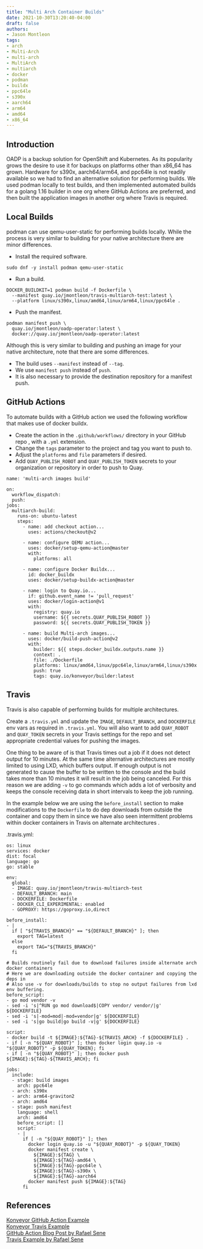 ```yaml
---
title: "Multi Arch Container Builds"
date: 2021-10-30T13:20:40-04:00
draft: false
authors:
- Jason Montleon
tags:
- arch
- Multi-Arch
- multi-arch
- MultiArch
- multiarch
- docker
- podman
- buildx
- ppc64le
- s390x
- aarch64
- arm64
- amd64
- x86_64
---
```


## Introduction

OADP is a backup solution for OpenShift and Kubernetes. As its popularity grows the desire to use it for backups on platforms other than x86_64 has grown. Hardware for s390x, aarch64/arm64, and ppc64le is not readily available so we had to find an alternative solution for performing builds. We used podman locally to test builds, and then implemented automated builds for a golang 1.16 builder in one org where GitHub Actions are preferred, and then built the application images in another org where Travis is required.

## Local Builds
podman can use qemu-user-static for performing builds locally. While the process is very similar to building for your native architecture there are minor differences.  
  
- Install the required software.
```
sudo dnf -y install podman qemu-user-static
```
- Run a build.
```
DOCKER_BUILDKIT=1 podman build -f Dockerfile \
  --manifest quay.io/jmontleon/travis-multiarch-test:latest \
  --platform linux/s390x,linux/amd64,linux/arm64,linux/ppc64le .
```
- Push the manifest.
```
podman manifest push \
  quay.io/jmontleon/oadp-operator:latest \
  docker://quay.io/jmontleon/oadp-operator:latest
```
  
Although this is very similar to building and pushing an image for your native architecture, note that there are some differences.
- The build uses `--manifest` instead of `--tag`.
- We use `manifest push` instead of `push`.
- It is also necessary to provide the destination repository for a manifest push.

## GitHub Actions
To automate builds with a GitHub action we used the following workflow that makes use of docker buildx.
- Create the action in the `.github/workflows/` directory in your GitHub repo , with a `.yml` extension.
- Change the `tags` parameter to the project and tag you want to push to.
- Adjust the `platforms` and `file` parameters if desired.
- Add `QUAY_PUBLISH_ROBOT` and `QUAY_PUBLISH_TOKEN` secrets to your organization or repository in order to push to Quay.

```
name: 'multi-arch images build'

on:
  workflow_dispatch:
  push:
jobs:
  multiarch-build:
    runs-on: ubuntu-latest
    steps:
      - name: add checkout action...
        uses: actions/checkout@v2

      - name: configure QEMU action...
        uses: docker/setup-qemu-action@master
        with:
          platforms: all

      - name: configure Docker Buildx...
        id: docker_buildx
        uses: docker/setup-buildx-action@master

      - name: login to Quay.io...
        if: github.event_name != 'pull_request'
        uses: docker/login-action@v1
        with:
          registry: quay.io
          username: ${{ secrets.QUAY_PUBLISH_ROBOT }}
          password: ${{ secrets.QUAY_PUBLISH_TOKEN }}

      - name: build Multi-arch images...
        uses: docker/build-push-action@v2
        with:
          builder: ${{ steps.docker_buildx.outputs.name }}
          context: .
          file: ./Dockerfile
          platforms: linux/amd64,linux/ppc64le,linux/arm64,linux/s390x
          push: true
          tags: quay.io/konveyor/builder:latest
```

## Travis
Travis is also capable of performing builds for multiple architectures.  
  
Create a `.travis.yml` and update the `IMAGE`, `DEFAULT_BRANCH`, and `DOCKERFILE` env vars as required in `.travis.yml`. You will also want to add `QUAY_ROBOT` and `QUAY_TOKEN` secrets in your Travis settings for the repo and set appropriate credential values for pushing the images.   
  
One thing to be aware of is that Travis times out a job if it does not detect output for 10 minutes. At the same time alternative architectures are mostly limited to using LXD, which buffers output. If enough output is not generated to cause the buffer to be written to the console and the build takes more than 10 minutes it will result in the job being canceled. For this reason we are adding `-v` to go commands which adds a lot of verbosity and keeps the console receiving data in short intervals to keep the job running.  
  
In the example below we are using the `before_install` section to make modifications to the `Dockerfile` to do dep downloads from outside the container and copy them in since we have also seen intermittent problems within docker containers in Travis on alternate architectures .  
  
.travis.yml:
```
os: linux
services: docker
dist: focal
language: go
go: stable

env:
  global:
  - IMAGE: quay.io/jmontleon/travis-multiarch-test
  - DEFAULT_BRANCH: main
  - DOCKERFILE: Dockerfile
  - DOCKER_CLI_EXPERIMENTAL: enabled
  - GOPROXY: https://goproxy.io,direct

before_install:
- |
  if [ "${TRAVIS_BRANCH}" == "${DEFAULT_BRANCH}" ]; then
    export TAG=latest
  else
    export TAG="${TRAVIS_BRANCH}"
  fi

# Builds routinely fail due to download failures inside alternate arch docker containers
# Here we are downloading outside the docker container and copying the deps in
# Also use -v for downloads/builds to stop no output failures from lxd env buffering.
before_script:
- go mod vendor -v
- sed -i 's|^RUN go mod download$|COPY vendor/ vendor/|g' ${DOCKERFILE}
- sed -i 's|-mod=mod|-mod=vendor|g' ${DOCKERFILE}
- sed -i 's|go build|go build -v|g' ${DOCKERFILE}

script:
- docker build -t ${IMAGE}:${TAG}-${TRAVIS_ARCH} -f ${DOCKERFILE} .
- if [ -n "${QUAY_ROBOT}" ]; then docker login quay.io -u "${QUAY_ROBOT}" -p ${QUAY_TOKEN}; fi
- if [ -n "${QUAY_ROBOT}" ]; then docker push ${IMAGE}:${TAG}-${TRAVIS_ARCH}; fi

jobs:
  include:
  - stage: build images
    arch: ppc64le
  - arch: s390x
  - arch: arm64-graviton2
  - arch: amd64
  - stage: push manifest
    language: shell
    arch: amd64
    before_script: []
    script:
    - |
      if [ -n "${QUAY_ROBOT}" ]; then
        docker login quay.io -u "${QUAY_ROBOT}" -p ${QUAY_TOKEN}
        docker manifest create \
          ${IMAGE}:${TAG} \
          ${IMAGE}:${TAG}-amd64 \
          ${IMAGE}:${TAG}-ppc64le \
          ${IMAGE}:${TAG}-s390x \
          ${IMAGE}:${TAG}-aarch64
        docker manifest push ${IMAGE}:${TAG}
      fi
```

## References
[Konveyor GitHub Action Example](https://github.com/konveyor/builder/blob/main/.github/workflows/multi_arch_image_build.yml)  
[Konveyor Travis Example](https://github.com/konveyor/travis-multiarch-test)  
[GitHub Action Blog Post by Rafael Sene](https://rpsene.wordpress.com/2021/09/09/cicd-building-multi-arch-container-images-with-github-actions/)  
[Travis Example by Rafael Sene](https://github.com/rpsene/multi-arch-travis)
